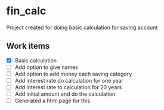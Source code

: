 
# fin_calc

Project created for doing basic calculation for saving account 

## Work items

- [x] Basic calculation
- [ ] Add option to give names
- [ ] Add option to add money each saving category
- [ ] Add interest rate do calculation for one year
- [ ] Add interest rate to calculation for 20 years 
- [ ] Add initial amount and do the calculation
- [ ] Generated a html page for this 
